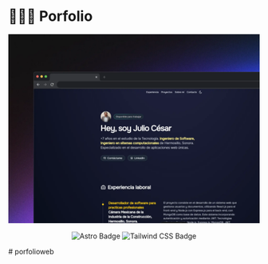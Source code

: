 # 👨🏻‍💻 Porfolio
<div align="center">
<a href="https://porfolio-julio-cesar.netlify.app/">
<img src="./public/porfolio.webp">
</a>
<p></p>
</div>

<div align="center">

![Astro Badge](https://img.shields.io/badge/Astro-FF3E00?logo=astro&logoColor=fff&style=flat)
![Tailwind CSS Badge](https://img.shields.io/badge/Tailwind%20CSS-06B6D4?logo=tailwindcss&logoColor=fff&style=flat)


</div>
#   p o r f o l i o w e b 
 
 
